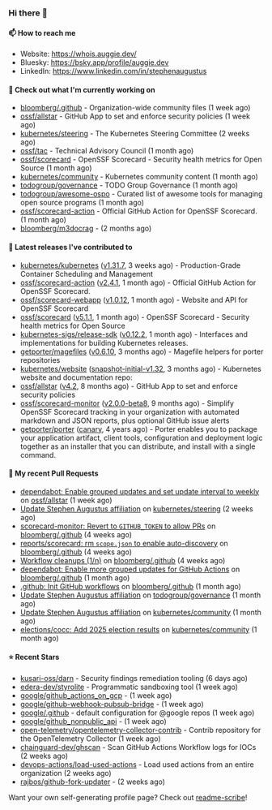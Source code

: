 ### Hi there 👋

#### 📫 How to reach me

- Website: https://whois.auggie.dev/
- Bluesky: https://bsky.app/profile/auggie.dev
- LinkedIn: https://www.linkedin.com/in/stephenaugustus

#### 👷 Check out what I'm currently working on

- [bloomberg/.github](https://github.com/bloomberg/.github) - Organization-wide community files (1 week ago)
- [ossf/allstar](https://github.com/ossf/allstar) - GitHub App to set and enforce security policies (1 week ago)
- [kubernetes/steering](https://github.com/kubernetes/steering) - The Kubernetes Steering Committee (2 weeks ago)
- [ossf/tac](https://github.com/ossf/tac) - Technical Advisory Council (1 month ago)
- [ossf/scorecard](https://github.com/ossf/scorecard) - OpenSSF Scorecard - Security health metrics for Open Source (1 month ago)
- [kubernetes/community](https://github.com/kubernetes/community) - Kubernetes community content (1 month ago)
- [todogroup/governance](https://github.com/todogroup/governance) - TODO Group Governance (1 month ago)
- [todogroup/awesome-ospo](https://github.com/todogroup/awesome-ospo) - Curated list of awesome tools for managing open source programs (1 month ago)
- [ossf/scorecard-action](https://github.com/ossf/scorecard-action) - Official GitHub Action for OpenSSF Scorecard. (1 month ago)
- [bloomberg/m3docrag](https://github.com/bloomberg/m3docrag) -  (2 months ago)

#### 🔭 Latest releases I've contributed to

- [kubernetes/kubernetes](https://github.com/kubernetes/kubernetes) ([v1.31.7](https://github.com/kubernetes/kubernetes/releases/tag/v1.31.7), 3 weeks ago) - Production-Grade Container Scheduling and Management
- [ossf/scorecard-action](https://github.com/ossf/scorecard-action) ([v2.4.1](https://github.com/ossf/scorecard-action/releases/tag/v2.4.1), 1 month ago) - Official GitHub Action for OpenSSF Scorecard.
- [ossf/scorecard-webapp](https://github.com/ossf/scorecard-webapp) ([v1.0.12](https://github.com/ossf/scorecard-webapp/releases/tag/v1.0.12), 1 month ago) - Website and API for OpenSSF Scorecard
- [ossf/scorecard](https://github.com/ossf/scorecard) ([v5.1.1](https://github.com/ossf/scorecard/releases/tag/v5.1.1), 1 month ago) - OpenSSF Scorecard - Security health metrics for Open Source
- [kubernetes-sigs/release-sdk](https://github.com/kubernetes-sigs/release-sdk) ([v0.12.2](https://github.com/kubernetes-sigs/release-sdk/releases/tag/v0.12.2), 1 month ago) - Interfaces and implementations for building Kubernetes releases.
- [getporter/magefiles](https://github.com/getporter/magefiles) ([v0.6.10](https://github.com/getporter/magefiles/releases/tag/v0.6.10), 3 months ago) - Magefile helpers for porter repositories
- [kubernetes/website](https://github.com/kubernetes/website) ([snapshot-initial-v1.32](https://github.com/kubernetes/website/releases/tag/snapshot-initial-v1.32), 3 months ago) - Kubernetes website and documentation repo: 
- [ossf/allstar](https://github.com/ossf/allstar) ([v4.2](https://github.com/ossf/allstar/releases/tag/v4.2), 8 months ago) - GitHub App to set and enforce security policies
- [ossf/scorecard-monitor](https://github.com/ossf/scorecard-monitor) ([v2.0.0-beta8](https://github.com/ossf/scorecard-monitor/releases/tag/v2.0.0-beta8), 9 months ago) - Simplify OpenSSF Scorecard tracking in your organization with automated markdown and JSON reports, plus optional GitHub issue alerts
- [getporter/porter](https://github.com/getporter/porter) ([canary](https://github.com/getporter/porter/releases/tag/canary), 4 years ago) - Porter enables you to package your application artifact, client tools, configuration and deployment logic together as an installer that you can distribute, and install with a single command.

#### 🔨 My recent Pull Requests

- [dependabot: Enable grouped updates and set update interval to weekly](https://github.com/ossf/allstar/pull/671) on [ossf/allstar](https://github.com/ossf/allstar) (1 week ago)
- [Update Stephen Augustus affiliation](https://github.com/kubernetes/steering/pull/290) on [kubernetes/steering](https://github.com/kubernetes/steering) (2 weeks ago)
- [scorecard-monitor: Revert to `GITHUB_TOKEN` to allow PRs](https://github.com/bloomberg/.github/pull/14) on [bloomberg/.github](https://github.com/bloomberg/.github) (4 weeks ago)
- [reports/scorecard: rm `scope.json` to enable auto-discovery](https://github.com/bloomberg/.github/pull/13) on [bloomberg/.github](https://github.com/bloomberg/.github) (4 weeks ago)
- [Workflow cleanups (1/n)](https://github.com/bloomberg/.github/pull/12) on [bloomberg/.github](https://github.com/bloomberg/.github) (4 weeks ago)
- [dependabot: Enable more grouped updates for GitHub Actions](https://github.com/bloomberg/.github/pull/9) on [bloomberg/.github](https://github.com/bloomberg/.github) (1 month ago)
- [.github: Init GitHub workflows](https://github.com/bloomberg/.github/pull/3) on [bloomberg/.github](https://github.com/bloomberg/.github) (1 month ago)
- [Update Stephen Augustus affiliation](https://github.com/todogroup/governance/pull/375) on [todogroup/governance](https://github.com/todogroup/governance) (1 month ago)
- [Update Stephen Augustus affiliation](https://github.com/kubernetes/community/pull/8351) on [kubernetes/community](https://github.com/kubernetes/community) (1 month ago)
- [elections/cocc: Add 2025 election results](https://github.com/kubernetes/community/pull/8342) on [kubernetes/community](https://github.com/kubernetes/community) (1 month ago)

#### ⭐ Recent Stars

- [kusari-oss/darn](https://github.com/kusari-oss/darn) - Security findings remediation tooling (6 days ago)
- [edera-dev/styrolite](https://github.com/edera-dev/styrolite) - Programmatic sandboxing tool (1 week ago)
- [google/github_actions_on_gcp](https://github.com/google/github_actions_on_gcp) -  (1 week ago)
- [google/github-webhook-pubsub-bridge](https://github.com/google/github-webhook-pubsub-bridge) -  (1 week ago)
- [google/.github](https://github.com/google/.github) - default configuration for @google repos (1 week ago)
- [google/github_nonpublic_api](https://github.com/google/github_nonpublic_api) -  (1 week ago)
- [open-telemetry/opentelemetry-collector-contrib](https://github.com/open-telemetry/opentelemetry-collector-contrib) - Contrib repository for the OpenTelemetry Collector (1 week ago)
- [chainguard-dev/ghscan](https://github.com/chainguard-dev/ghscan) - Scan GitHub Actions Workflow logs for IOCs (2 weeks ago)
- [devops-actions/load-used-actions](https://github.com/devops-actions/load-used-actions) - Load used actions from an entire organization (2 weeks ago)
- [rajbos/github-fork-updater](https://github.com/rajbos/github-fork-updater) -  (2 weeks ago)



Want your own self-generating profile page? Check out [readme-scribe](https://github.com/muesli/readme-scribe)!
